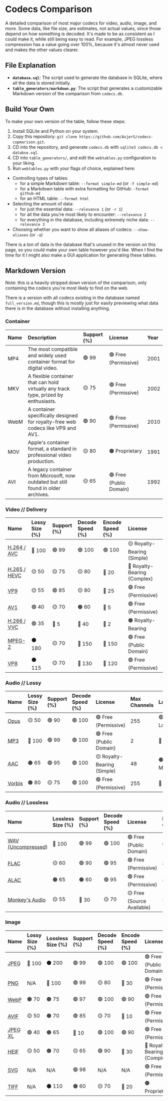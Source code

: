 # Codecs Comparison

A detailed comparison of most major codecs for video, audio, image, and more. Some data, like file size, are estimates, not actual values, since those depend on how something is decoded. It's made to be as consistent as I could make it, while still being easy to read. For example, JPEG lossless compression has a value going over 100%, because it's almost never used and makes the other values clearer.

## File Explanation

- **`database.sql`**: The script used to generate the database in SQLite, where all the data is stored initially.
- **`table_generators/markdown.py`**: The script that generates a customizable Markdown version of the comparison from `codecs.db`.

## Build Your Own

To make your own version of the table, follow these steps:

1. Install SQLite and Python on your system.
2. Copy this repository: `git clone https://github.com/AsjerS/codecs-copmarison.git`.
3. CD into the repository, and generate `codecs.db` with `sqlite3 codecs.db < databse.sql`.
4. CD into `table_generators/`, and edit the `webtables.py` configuration to your liking.
5. Run `webtables.py` with your flags of choice, explained here:
- Controlling types of tables:
    - for a simple Markdown table: `--format simple-md` (or `-f simple-md`)
    - for a Markdown table with extra formatting for GitHub: `-format github-md`
    - for an HTML table: `--format html`
- Selecting the amount of data:
    - for just the essential data: `--relevance 1` (or `-r 1`)
    - for all the data you're most likely to encounter: `--relevance 2`
    - for everything in the database, including extremely niche data: `--relevance 3`
- Choosing whether you want to show all aliases of codecs: `--show-aliases` (or `-a`)

There is a ton of data in the database that's unused in the version on this page, so you could make your own table however you'd like. When I find the time for it I might also make a GUI application for generating these tables.

## Markdown Version

Note: this is a heavily stripped down version of the comparison, only containing the codecs you're most likely to find on the web.

There is a version with all codecs existing in the database named `full_version.md`, though this is mostly just for easily previewing what data there is in the database without installing anything.

### Container

| Name | Description | Support (%) | License | Year |
|:---|:---|:---|:---|:---|
| MP4 | The most compatible and widely used container format for digital video. | 🟢 99 | 🟢 Free (Permissive) | 2001 |
| MKV | A flexible container that can hold virtually any track type, prized by enthusiasts. | 🟡 75 | 🟢 Free (Permissive) | 2002 |
| WebM | A container specifically designed for royalty-free web codecs like VP9 and AV1. | 🟢 90 | 🟢 Free (Permissive) | 2010 |
| MOV | Apple's container format, a standard in professional video production. | 🟡 80 | 🟠 Proprietary | 1991 |
| AVI | A legacy container from Microsoft, now outdated but still found in older archives. | 🟡 65 | 🟢 Free (Public Domain) | 1992 |

### Video // Delivery

| Name | Lossy Size (%) | Support (%) | Decode Speed (%) | Encode Speed (%) | License |
|:---|:---|:---|:---|:---|:---|
| <abbr title="The universal compatibility king for over a decade.">H.264 / AVC</abbr> | 🔴 100 | 🟢 99 | 🟢 100 | 🟢 100 | 🟡 Royalty-Bearing (Simple) |
| <abbr title="Dominant in premium 4K media, but with complex licensing.">H.265 / HEVC</abbr> | 🟡 50 | 🟡 75 | 🟡 80 | 🔴 20 | 🔴 Royalty-Bearing (Complex) |
| <abbr title="Google's successful open alternative to HEVC, the backbone of YouTube.">VP9</abbr> | 🟡 55 | 🟢 85 | 🟡 80 | 🔴 25 | 🟢 Free (Permissive) |
| <abbr title="The royalty-free future of web video, backed by major tech companies.">AV1</abbr> | 🟢 40 | 🟡 70 | 🟠 60 | 🔴 5 | 🟢 Free (Permissive) |
| <abbr title="A successor to HEVC, its adoption is limited by licensing and the rise of AV1.">H.266 / VVC</abbr> | 🟢 35 | 🔴 5 | 🔴 40 | 🔴 2 | 🟠 Royalty-Bearing |
| <abbr title="The workhorse of standard-definition digital video (DVDs, DVB).">MPEG-2</abbr> | ⚫ 180 | 🟡 70 | 🔵 150 | 🔵 150 | 🟢 Free (Public Domain) |
| <abbr title="The original royalty-free codec for WebM, now primarily used as a baseline for WebRTC.">VP8</abbr> | ⚫ 115 | 🟡 70 | 🔵 130 | 🔵 120 | 🟢 Free (Permissive) |

### Audio // Lossy

| Name | Lossy Size (%) | Support (%) | Decode Speed (%) | License | Max Channels | Latency |
|:---|:---|:---|:---|:---|:---|:---|
| <abbr title="State-of-the-art codec for WebRTC, VoIP, and modern streaming.">Opus</abbr> | 🟡 50 | 🟢 90 | 🟢 100 | 🟢 Free (Permissive) | 255 | 🟢 Very Low |
| <abbr title="The legacy audio king, universal but inefficient.">MP3</abbr> | 🔴 100 | 🟢 99 | 🟢 100 | 🟢 Free (Public Domain) | 2 | 🔴 High |
| <abbr title="The standard for Apple devices, YouTube, and most modern streaming services.">AAC</abbr> | 🟠 65 | 🟢 95 | 🟢 100 | 🟡 Royalty-Bearing (Simple) | 48 | 🟠 Medium |
| <abbr title="The original open-source alternative to MP3, used heavily by Spotify and game developers.">Vorbis</abbr> | 🟠 80 | 🟡 75 | 🟢 100 | 🟢 Free (Permissive) | 255 | 🔴 High |

### Audio // Lossless

| Name | Lossless Size (%) | Support (%) | Decode Speed (%) | License | Max Channels | Audio Depth (bits) |
|:---|:---|:---|:---|:---|:---|:---|
| <abbr title="The universal standard for uncompressed, raw PCM audio data, used as a baseline.">WAV (Uncompressed)</abbr> | 🔴 100 | 🟢 99 | 🟢 100 | 🟢 Free (Public Domain) | 65536 | 32 |
| <abbr title="The de facto open standard for copmressed lossless audio. Note: most existing decoders only support up to 24-bit decoding">FLAC</abbr> | 🟡 60 | 🟢 90 | 🟢 95 | 🟢 Free (Permissive) | 8 | 32 |
| <abbr title="Apple's native lossless format, open-sourced in 2011.">ALAC</abbr> | 🟠 65 | 🟠 60 | 🟢 95 | 🟢 Free (Permissive) | 8 | 32 |
| <abbr title="A proprietary codec known for its very high compression ratios, popular in niche audiophile circles.">Monkey's Audio</abbr> | 🟡 55 | 🔴 30 | 🟡 70 | 🟡 Free (Source Available) | 32 | 24 |

### Image

| Name | Lossy Size (%) | Lossless Size (%) | Support (%) | Decode Speed (%) | Encode Speed (%) | License | Alpha? |
|:---|:---|:---|:---|:---|:---|:---|:---|
| <abbr title="The universal standard for photographic images on the web.">JPEG</abbr> | 🔴 100 | ⚫ 200 | 🟢 99 | 🟢 100 | 🟢 100 | 🟢 Free (Public Domain) | No |
| <abbr title="The standard for lossless web graphics and transparency, used as a baseline.">PNG</abbr> | N/A | 🔴 100 | 🟢 99 | 🟡 80 | 🔴 30 | 🟢 Free (Permissive) | Yes |
| <abbr title="Google's versatile format to replace JPEG and PNG, offering better compression.">WebP</abbr> | 🟠 70 | 🟠 75 | 🟢 97 | 🟢 100 | 🟢 90 | 🟢 Free (Permissive) | Yes |
| <abbr title="State-of-the-art compression based on AV1, offering superior quality and features.">AVIF</abbr> | 🟡 50 | 🟠 70 | 🟢 85 | 🟡 70 | 🔴 10 | 🟢 Free (Permissive) | Yes |
| <abbr title="A technically superior next-gen format, but its adoption was stalled by browser politics.">JPEG XL</abbr> | 🟢 40 | 🟠 65 | 🔴 10 | 🟢 100 | 🟢 90 | 🟢 Free (Permissive) | Yes |
| <abbr title="The container format used by Apple devices, typically with an HEVC-encoded image.">HEIF</abbr> | 🟡 50 | 🟠 70 | 🟡 65 | 🟢 90 | 🔴 30 | 🔴 Royalty-Bearing (Complex) | Yes |
| <abbr title="An XML-based vector format. Performance and file size are not directly comparable to raster formats.">SVG</abbr> | N/A | N/A | 🟢 98 | N/A | N/A | 🟢 Free (Permissive) | Yes |
| <abbr title="The standard for high-quality print, archiving, and professional photography masters.">TIFF</abbr> | N/A | ⚫ 110 | 🟠 60 | 🟡 70 | 🔴 20 | 🟠 Proprietary | Yes |